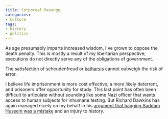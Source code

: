 ```yaml
---
title: Corporeal Revenge
categories:
- Culture
tags:
- history
- politics
---
```


As age presumably imparts increased wisdom, I've grown to oppose the death penalty.  This is mostly a result of my libertarian perspective; executions do not directly serve any of the obligations of government.

The satisfaction of scheudenfreud or [katharsis][1] cannot outweigh the risk of error.

I believe life imprisonment is more cost effective, a more likely deterrent, and prisoners offer opportunity for study.  This last point has often been difficult to articulate without sounding like some Nazi officer that wants access to human subjects for inhumane testing.  But Richard Dawkins has again managed nicely on my behalf in his [argument that hanging Saddam Hussein was a mistake][2] and an injury to history.

   [1]: http://www.freerepublic.com/forum/a3b9051097110.htm
   [2]: http://richarddawkins.net/article,482,n,n

